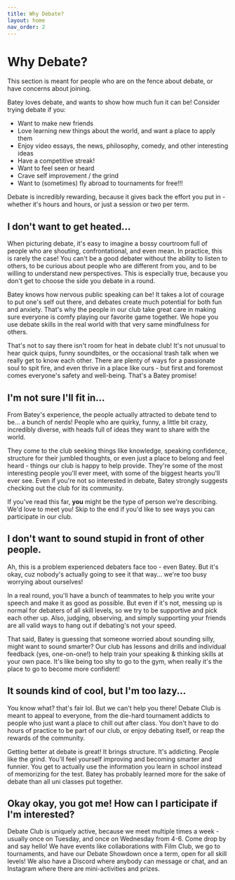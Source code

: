 ```yaml
---
title: Why Debate?
layout: home
nav_order: 2
---
```


# Why Debate?
This section is meant for people who are on the fence about debate, or have concerns about joining.

Batey loves debate, and wants to show how much fun it can be! Consider trying debate if you:

- Want to make new friends
- Love learning new things about the world, and want a place to apply them
- Enjoy video essays, the news, philosophy, comedy, and other interesting ideas
- Have a competitive streak!
- Want to feel seen or heard
- Crave self improvement / the grind
- Want to (sometimes) fly abroad to tournaments for free!!!

Debate is incredibly rewarding, because it gives back the effort you put in - whether it's hours and hours, or just a session or two per term. 

## I don't want to get heated...
When picturing debate, it's easy to imagine a bossy courtroom full of people who are shouting, confrontational, and even mean. In practice, this is rarely the case! You can't be a good debater without the ability to listen to others, to be curious about people who are different from you, and to be willing to understand new perspectives. This is especially true, because you don't get to choose the side you debate in a round.

Batey knows how nervous public speaking can be! It takes a lot of courage to put one's self out there, and debates create much potential for both fun and anxiety. That's why the people in our club take great care in making sure everyone is comfy playing our favorite game together. We hope you use debate skills in the real world with that very same mindfulness for others.

That's not to say there isn't room for heat in debate club! It's not unusual to hear quick quips, funny soundbites, or the occasional trash talk when we really get to know each other. There are plenty of ways for a passionate soul to spit fire, and even thrive in a place like ours - but first and foremost comes everyone's safety and well-being. That's a Batey promise!

## I'm not sure I'll fit in...

From Batey's experience, the people actually attracted to debate tend to be... a bunch of nerds! People who are quirky, funny, a little bit crazy, incredibly diverse, with heads full of ideas they want to share with the world. 

They come to the club seeking things like knowledge, speaking confidence, structure for their jumbled thoughts, or even just a place to belong and feel heard - things our club is happy to help provide. They're some of the most interesting people you'll ever meet, with some of the biggest hearts you'll ever see. Even if you're not so interested in debate, Batey strongly suggests checking out the club for its community. 

If you've read this far, **you** might be the type of person we're describing. We'd love to meet you! Skip to the end if you'd like to see ways you can participate in our club.

## I don't want to sound stupid in front of other people.

Ah, this is a problem experienced debaters face too - even Batey. But it's okay, cuz nobody's actually going to see it that way... we're too busy worrying about ourselves! 

In a real round, you'll have a bunch of teammates to help you write your speech and make it as good as possible. But even if it's not, messing up is normal for debaters of all skill levels, so we try to be supportive and pick each other up. Also, judging, observing, and simply supporting your friends are all valid ways to hang out if debating's not your speed.

That said, Batey is guessing that someone worried about sounding silly, might want to sound smarter? Our club has lessons and drills and individual feedback (yes, one-on-one!) to help train your speaking & thinking skills at your own pace. It's like being too shy to go to the gym, when really it's the place to go to become more confident!

## It sounds kind of cool, but I'm too lazy...

You know what? that's fair lol. But we can't help you there! Debate Club is meant to appeal to everyone, from the die-hard tournament addicts to people who just want a place to chill out after class. You don't have to do hours of practice to be part of our club, or enjoy debating itself, or reap the rewards of the community. 

Getting better at debate is great! It brings structure. It's addicting. People like the grind. You'll feel yourself improving and becoming smarter and funnier. You get to actually use the information you learn in school instead of memorizing for the test. Batey has probably learned more for the sake of debate than all uni classes put together.

## Okay okay, you got me! How can I participate if I'm interested?

Debate Club is uniquely active, because we meet multiple times a week - usually once on Tuesday, and once on Wednesday from 4-6. Come drop by and say hello! We have events like collaborations with Film Club, we go to tournaments, and have our Debate Showdown once a term, open for all skill levels! We also have a Discord where anybody can message or chat, and an Instagram where there are mini-activities and prizes.
 


